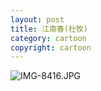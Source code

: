 ```yaml
---
layout: post
title: 江南春(杜牧)
category: cartoon
copyright: cartoon
---
```


![IMG-8416.JPG](https://i.loli.net/2020/03/17/FBWMYUDgpKGSr36.jpg)